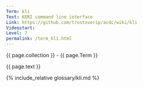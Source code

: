```yaml
---
Term: kli
Text: KERI command line interface
Link: https://github.com/trustoverip/acdc/wiki/kli
Videostart: 
Level: 7
permalink: /term_kli.html
---
```


{{ page.collection }} - {{ page.Term }}

   {{ page.text }}

{% include_relative glossary/kli.md %}
